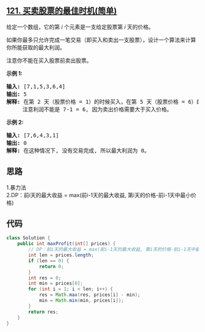 ## [121. 买卖股票的最佳时机(简单)](https://leetcode-cn.com/problems/best-time-to-buy-and-sell-stock/)
<div class="notranslate"><p>给定一个数组，它的第&nbsp;<em>i</em> 个元素是一支给定股票第 <em>i</em> 天的价格。</p>

<p>如果你最多只允许完成一笔交易（即买入和卖出一支股票），设计一个算法来计算你所能获取的最大利润。</p>

<p>注意你不能在买入股票前卖出股票。</p>

<p><strong>示例 1:</strong></p>

<pre><strong>输入:</strong> [7,1,5,3,6,4]
<strong>输出:</strong> 5
<strong>解释: </strong>在第 2 天（股票价格 = 1）的时候买入，在第 5 天（股票价格 = 6）的时候卖出，最大利润 = 6-1 = 5 。
     注意利润不能是 7-1 = 6, 因为卖出价格需要大于买入价格。
</pre>

<p><strong>示例 2:</strong></p>

<pre><strong>输入:</strong> [7,6,4,3,1]
<strong>输出:</strong> 0
<strong>解释: </strong>在这种情况下, 没有交易完成, 所以最大利润为 0。
</pre>
</div>

## 思路
1.暴力法  
2.DP：前i天的最大收益 = max(前i-1天的最大收益, 第i天的价格-前i-1天中最小价格)

## 代码
```java
class Solution {
    public int maxProfit(int[] prices) {
        // DP：前i天的最大收益 = max(前i-1天的最大收益, 第i天的价格-前i-1天中最小价格)
        int len = prices.length;
        if (len == 0) {
            return 0;
        }
        int res = 0;
        int min = prices[0];
        for (int i = 1; i < len; i++) {
            res = Math.max(res, prices[i] - min);
            min = Math.min(min, prices[i]);
        }
        return res;
    }
}
```
